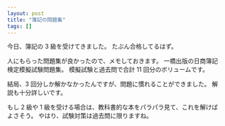 ```yaml
---
layout: post
title: "簿記の問題集"
tags: []
---
```


今日、簿記の 3 級を受けてきました。
たぶん合格してるはず。

人にもらった問題集が良かったので、メモしておきます。
一橋出版の日商簿記検定模擬試験問題集。
模擬試験と過去問で合計 11 回分のボリュームです。

結局、3 回分しか解かなかったんですが、問題に慣れることができました。
解説も十分詳しいです。

もし 2 級や 1 級を受ける場合は、教科書的な本をパラパラ見て、これを解けばよさそう。
やはり、試験対策は過去問に限りますね。
